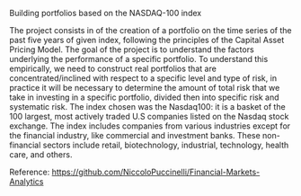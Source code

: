 Building portfolios based on the NASDAQ-100 index

The project consists in of the creation of a portfolio on the time series of the past five years of given index,
following the principles of the Capital Asset Pricing Model. The goal of the project is to understand the factors
underlying the performance of a specific portfolio. To understand this empirically, we need to construct real
portfolios that are concentrated/inclined with respect to a specific level and type of risk, in practice it will be
necessary to determine the amount of total risk that we take in investing in a specific portfolio, divided then into
specific risk and systematic risk. The index chosen was the Nasdaq100: it is a basket of the 100 largest, most
actively traded U.S companies listed on the Nasdaq stock exchange. The index includes companies from various
industries except for the financial industry, like commercial and investment banks. These non-financial sectors
include retail, biotechnology, industrial, technology, health care, and others.

Reference: https://github.com/NiccoloPuccinelli/Financial-Markets-Analytics
